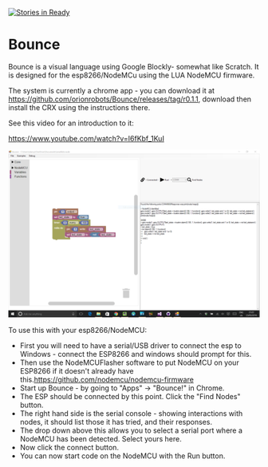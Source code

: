 [![Stories in Ready](https://badge.waffle.io/orionrobots/Bounce.png?label=ready&title=Ready)](https://waffle.io/orionrobots/Bounce)
# Bounce

Bounce is a visual language using Google Blockly- somewhat like Scratch.
It is designed for the esp8266/NodeMCu using the LUA NodeMCU firmware.

The system is currently a chrome app - you can download it at https://github.com/orionrobots/Bounce/releases/tag/r0.1.1, download then install the CRX using the instructions there.

See this video for an introduction to it:

https://www.youtube.com/watch?v=I6fKbf_1KuI

![Screenshot of Bounce with Demo Code](/BounceScreenCapture.PNG)

To use this with your esp8266/NodeMCU:

* First you will need to have a serial/USB driver to connect the esp to Windows - connect the ESP8266 and windows should prompt for this.
* Then use the NodeMCUFlasher software to put NodeMCU on your ESP8266 if it doesn't already have this.https://github.com/nodemcu/nodemcu-firmware
* Start up Bounce - by going to "Apps" -> "Bounce!" in Chrome.
* The ESP should be connected by this point. Click the "Find Nodes" button. 
* The right hand side is the serial console - showing interactions with nodes, it should list those it has tried, and their responses.
* The drop down above this allows you to select a serial port where a NodeMCU has been detected. Select yours here.
* Now click the connect button.
* You can now start code on the NodeMCU with the Run button.
